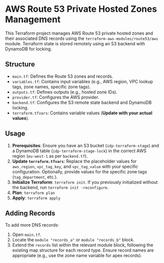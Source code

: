 # AWS Route 53 Private Hosted Zones Management

This Terraform project manages AWS Route 53 private hosted zones and their associated DNS records using the `terraform-aws-modules/route53/aws` module.
Terraform state is stored remotely using an S3 backend with DynamoDB for locking.

## Structure

- `main.tf`: Defines the Route 53 zones and records.
- `variables.tf`: Contains input variables (e.g., AWS region, VPC lookup tags, zone names, specific zone tags).
- `outputs.tf`: Defines outputs (e.g., hosted zone IDs).
- `provider.tf`: Configures the AWS provider.
- `backend.tf`: Configures the S3 remote state backend and DynamoDB locking.
- `terraform.tfvars`: Contains variable values (**Update with your actual values**).

## Usage

1.  **Prerequisites**: Ensure you have an S3 bucket (`idp-terraform-stage`) and a DynamoDB table (`idp-terraform-stage-lock`) in the correct AWS region (`eu-west-1` as per `backend.tf`).
2.  **Update `terraform.tfvars`**: Replace the placeholder values for `aws_region`, `vpc_tag_key`, and `vpc_tag_value` with your specific configuration. Optionally, provide values for the specific zone tags (`tag_department`, etc.).
3.  **Initialize Terraform**: `terraform init`. If you previously initialized without the backend, run `terraform init -reconfigure`.
4.  **Plan**: `terraform plan`
5.  **Apply**: `terraform apply`

## Adding Records

To add more DNS records:

1.  Open `main.tf`.
2.  Locate the `module "records_a"` or `module "records_b"` block.
3.  Extend the `records` list within the relevant module block, following the existing map structure for each record type. Ensure record names are appropriate (e.g., use the zone name variable for apex records).